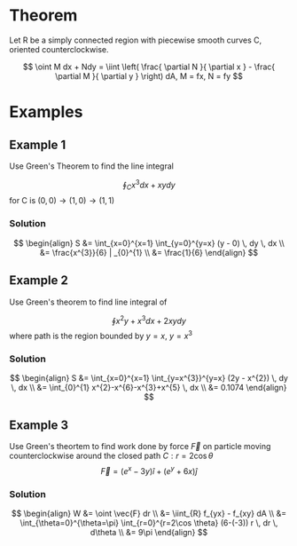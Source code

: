 # Theorem

Let R be a simply connected region with piecewise smooth curves C, oriented counterclockwise.

$$
\oint M dx + Ndy = \iint \left( \frac{ \partial N }{ \partial x } - \frac{ \partial M }{ \partial y }  \right) dA, M = fx, N = fy
$$

# Examples

## Example 1

Use Green's Theorem to find the line integral

$$
\oint_{C} x^{3}dx + xydy
$$
for C is $(0, 0) \to (1, 0) \to (1, 1)$

### Solution

$$
\begin{align}
S &= \int_{x=0}^{x=1} \int_{y=0}^{y=x} (y - 0) \, dy  \, dx \\
&= \frac{x^{3}}{6} | _{0}^{1}  \\
&= \frac{1}{6}
\end{align}
$$

## Example 2

Use Green's theorem to find line integral  of 

$$
\oint x^{2}y + x^{3}dx + 2xydy
$$
where path is the region bounded by $y=x$, $y=x^{3}$

### Solution

$$
\begin{align}
S &= \int_{x=0}^{x=1} \int_{y=x^{3}}^{y=x} (2y - x^{2}) \, dy  \, dx \\
&= \int_{0}^{1} x^{2}-x^{6}-x^{3}+x^{5} \, dx \\
&= 0.1074
\end{align}
$$

## Example 3

Use Green's theortem to find work done by force $\vec{F}$ on particle moving counterclockwise around the closed path $C: r=2\cos \theta$
$$
\vec{F} = (e^{x} - 3y)\hat{i} + (e^{y}+ 6x)\hat{j}
$$

### Solution

$$
\begin{align}
W &= \oint \vec{F} dr \\ 
&= \iint_{R} f_{yx} - f_{xy} dA \\
&= \int_{\theta=0}^{\theta=\pi} \int_{r=0}^{r=2\cos \theta} (6-(-3)) 
r \, dr  \, d\theta  \\
&= 9\pi
\end{align}
$$